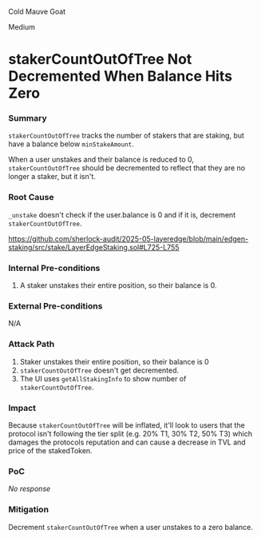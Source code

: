 Cold Mauve Goat

Medium

# stakerCountOutOfTree Not Decremented When Balance Hits Zero

### Summary

`stakerCountOutOfTree` tracks the number of stakers that are staking, but have a balance below `minStakeAmount`.

When a user unstakes and their balance is reduced to 0, `stakerCountOutOfTree` should be decremented to reflect that they are no longer a staker, but it isn't.

### Root Cause

`_unstake` doesn't check if the user.balance is 0 and if it is, decrement `stakerCountOutOfTree`.

https://github.com/sherlock-audit/2025-05-layeredge/blob/main/edgen-staking/src/stake/LayerEdgeStaking.sol#L725-L755

### Internal Pre-conditions

1. A staker unstakes their entire position, so their balance is 0.

### External Pre-conditions

N/A

### Attack Path

1. Staker unstakes their entire position, so their balance is 0
2. `stakerCountOutOfTree` doesn't get decremented.
3. The UI uses `getAllStakingInfo` to show number of `stakerCountOutOfTree`.

### Impact

Because `stakerCountOutOfTree` will be inflated, it'll look to users that the protocol isn't following the tier split (e.g. 20% T1, 30% T2, 50% T3) which damages the protocols reputation and can cause a decrease in TVL and price of the stakedToken.

### PoC

_No response_

### Mitigation

Decrement `stakerCountOutOfTree` when a user unstakes to a zero balance.